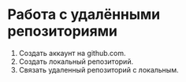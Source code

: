 # Работа с удалёнными репозиториями
1. Создать аккаунт на github.com.
2. Создать локальный репозиторий.
3. Связать удаленный репозиторий с локальным.
